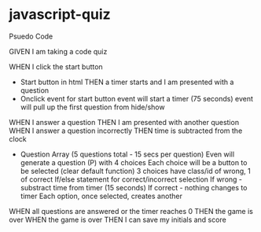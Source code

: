 # javascript-quiz

Psuedo Code 

GIVEN I am taking a code quiz

WHEN I click the start button
* Start button in html
THEN a timer starts and I am presented with a question
* Onclick event for start button 
    event will start a timer (75 seconds)
    event will pull up the first question from hide/show

WHEN I answer a question
THEN I am presented with another question
WHEN I answer a question incorrectly
THEN time is subtracted from the clock
* Question Array (5 questions total - 15 secs per question)
    Even will generate a question (P) with 4 choices 
    Each choice will be a button to be selected (clear default function)
    3 choices have class/id of wrong, 1 of correct
    If/else statement for correct/incorrect selection 
        If wrong - substract time from timer (15 seconds)
        If correct - nothing changes to timer 
        Each option, once selected, creates another 



WHEN all questions are answered or the timer reaches 0
THEN the game is over
WHEN the game is over
THEN I can save my initials and score